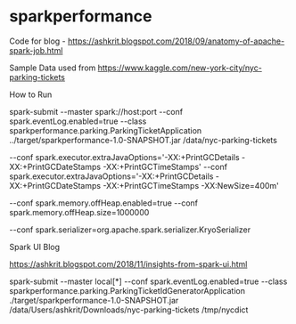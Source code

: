 # sparkperformance

Code for blog - https://ashkrit.blogspot.com/2018/09/anatomy-of-apache-spark-job.html


Sample Data used from https://www.kaggle.com/new-york-city/nyc-parking-tickets

How to Run

spark-submit --master spark://host:port --conf spark.eventLog.enabled=true --class sparkperformance.parking.ParkingTicketApplication ../target/sparkperformance-1.0-SNAPSHOT.jar /data/nyc-parking-tickets


--conf spark.executor.extraJavaOptions='-XX:+PrintGCDetails -XX:+PrintGCDateStamps -XX:+PrintGCTimeStamps'
--conf spark.executor.extraJavaOptions='-XX:+PrintGCDetails -XX:+PrintGCDateStamps -XX:+PrintGCTimeStamps -XX:NewSize=400m'

--conf spark.memory.offHeap.enabled=true --conf spark.memory.offHeap.size=1000000

--conf spark.serializer=org.apache.spark.serializer.KryoSerializer


Spark UI Blog

https://ashkrit.blogspot.com/2018/11/insights-from-spark-ui.html


spark-submit --master local[*] --conf spark.eventLog.enabled=true --class sparkperformance.parking.ParkingTicketIdGeneratorApplication ./target/sparkperformance-1.0-SNAPSHOT.jar /data/Users/ashkrit/Downloads/nyc-parking-tickets /tmp/nycdict
